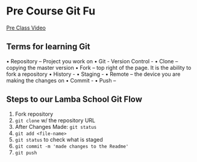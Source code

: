 # Pre Course Git Fu
[Pre Class Video](https://youtu.be/ZihgMcrHOF4)
## Terms for learning Git
•	Repository – Project you work on 
•	Git - Version Control -
•	Clone – copying the master version
•	Fork – top right of the page. It is the ability to fork a repository 
•	History -
•	Staging -
•	Remote – the device you are making the changes on 
•	Commit -
•	Push –

## Steps to our Lamba School Git Flow
1. Fork repository
2. `git clone` w/ the repository URL 
3. After Changes Made: `git status`
4. `git add <file-name>` 
5. `git status` to check what is staged
6. `git commit -m 'made changes to the Readme'`
7. `git push`
